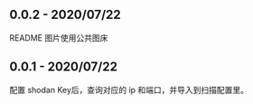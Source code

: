 ## 0.0.2 - 2020/07/22
README 图片使用公共图床

## 0.0.1 - 2020/07/22
配置 shodan Key后，查询对应的 ip 和端口，并导入到扫描配置里。
